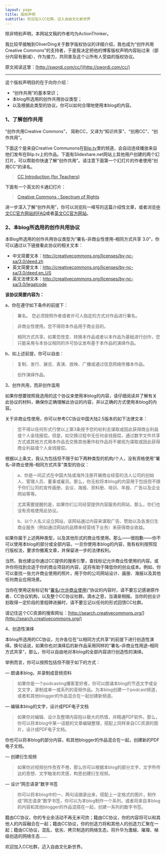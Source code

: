 ```yaml
---
layout: page
title: 版权声明
subtitle: 欢迎加入CC社群，迈入自由文化新世界
---
```


除非特别声明，本网站文稿的作者均为ActionThinker。

我比较早接触到OliverDing关于数字版权协议的详细介绍，我也成为“创作共用Creative Commons”的支持者，于是我决定把他的博客版权声明内容贴过来（部分内容有删减），作为接力，共同普及这个让所有人受益的版权协议。

原文阅读这里：[http://swordi.com/cc/](http://swordi.com/cc/)

---

这个版权声明目的在于向你介绍：

* “创作共用”的基本常识；
* 本blog所选用的创作共用协议类型；
* 以及根据此类型的协议，你可以如何合理地使用本blog的内容。

### 1、了解创作共用

“创作共用Creative Commons”， 简称CC，又译为“知识共享”、“创用CC”、“创作共用”。

下面这个是来自Creative Communons在[Blip.tv](http://creativecommons.blip.tv/)里的频道，会自动连续播放来自他们发布在Blip.tv上的作品。下面有Slideshare.net网站上其他用户创建的两个幻灯片，可以帮助你快速了解“创作共用”。请注意下面第一个幻灯片的作者使用“创用CC”的译名。

>[CC Introduction (for Teachers)](http://www.slideshare.net/bobchao/cc-introduction-for-teachers-presentation?type=powerpoint)

下面有一个英文的卡通幻灯片：

>[Creative Commons : Spectrum of Rights](http://www.slideshare.net/gya/creative-commons-spectrum-of-rights?type=powerpoint)

进一步深入了解“创作共用”，你可以浏览阮一峰写的这篇介绍性文章，或者浏览[中文CC官方网站的FAQ](http://creativecommons.net.cn/faq/faq-cc/)或者[英文CC官方网站](https://creativecommons.org/)。

### 2、本blog所选用的创作共用协议

本Blog所选用的创作共用协议类型为“署名-非商业性使用-相同方式共享 3.0”，你可以通过以下链接看此协议的相关文本：

* 中文简要文本：http://creativecommons.org/licenses/by-nc-sa/3.0/deed.zh
* 英文简要文本：http://creativecommons.org/licenses/by-nc-sa/3.0/deed.en_US
* 英文法律文本：http://creativecommons.org/licenses/by-nc-sa/3.0/legalcode


**该协议简要内容为：**

a、你在遵守如下条件的前提下：

>署名。 您必须按照作者或者许可人指定的方式对作品进行署名。

>非商业性使用。您不得将本作品用于商业目的。

>相同方式共享。如果您改变、转换本作品或者以本作品为基础进行创作，您只能采用与本协议相同的许可协议发布基于本作品的演绎作品。

b、如上述前提，你可以自由：

>复制、发行、展览、表演、放映、广播或通过信息网络传播本作品。

>创作演绎作品。


3、创作共用，而非创作滥用

如果你想要按照我选用的这个协议来使用本blog的内容，请仔细阅读并了解有关此协议的材料，确保你正确理解此协议的内容，并以正确的方式使用本blog的内容。

关于非商业性使用，你可以参考CC协议中国大陆2.5版本的如下法律文本：

>您不得以任何形式行使以上第3条授予您的权利去谋取或因此获得商业利益或个人金钱报偿。但是，如交换过程中无任何金钱报偿，通过数字文件共享方式或其他方式用本作品去交换其他著作权作品将不被视为谋取或因此获得商业利益或个人金钱报偿。

根据以上条文，我认为包括但不限于如下两种类型的机构/个人，没有资格使用“署名–非商业使用–相同方式共享”类型的协议：

>a、你是一间正式在中国大陆或海外注册开展商业经营的法人公司的创始人、管理人员、董事或雇员。那么，你无权将本blog的内容用于包括但不限于你们公司的宣传画册、会议、海报、资料册、培训、年报、广告以及企业网站等等。

>尤其需要提醒的是，如果你们公司经营提供内容服务的网站，那么，你们也没有资格使用此协议。

>b、以个人名义设立网站，该网站通过内容来谋取广告、赞助以及各类衍生商业服务（例如通过网站的品牌来经营线下业务）来获得商业收益。

如果你属于上述两种类型，以及其他形式的商业性使用。那么——很抱歉——你不可以使用本blog的部分或全部内容。一旦你使用本blog的内容，我有权利按照现行版权法，要求你撤离文章，并保留进一步的法律权利。

当然，我也建议你通过CC提供的搜索引擎，查找标记允许商业性使用的内容。或许你将找到合适于你的商业项目的内容，这将有助于降低你的创业成本。例如，你可以查找一张允许商业使用的照片，用于你的公司网站设计、画册、海报以及其他任何商业应用场景。

当你在使用这些标记有“[署名(允许商业使用)](https://creativecommons.org/licenses/by/2.5/cn/deed.zh)”协议的内容时，请不要忘记感谢原作者、CC协议机构，以及整个CC协议社群。滴水之恩，当涌泉相报。当你的创业计划取得一定阶段的里程碑进展时，请不要忘记以任何的形式回馈CC社群。

请记住这个CC资源的搜索网址：[http://search.creativecommons.org/](http://search.creativecommons.org/)

4、创造性演绎

本blog所选用的CC协议，允许各位在“以相同方式共享”的前提下进行创造性演绎。换句话说，如果你也对演绎后的新作品采用同样的“署名–非商业性用途–相同方式共享”，那么，你可以自由地对本blog的全部内容进行创造性的演绎。

举例而言，你可以按照包括但不限于如下的方式：

— 朗诵本blog，并录制成音频资料

>如果你是一个podcasting播客爱好者，你可以朗诵本blog的节选文字或全文文字，录制成单一或系列的音频作品。为本blog创建一个podcast频道，或者和其他blogger的作品混合在一起创建新频道。


— 编辑本blog的文字，设计成PDF电子文档

>如果你对编辑、设计及整理内容抱以极大的热情，并精通PDF软件。那么，你可以将本blog中某一话题的文章编辑整理，搭配上同样来自CC资源的图片，设计成PDF电子文档。

你也可以将本blog的部分内容，和其他blogger的作品混合在一起，创建新的PDF电子文档。

— 创建衍生视频

>如果你对视频创作孜孜不倦，那么你可以根据本blog的部分文字、文字所传达的思想、文字触发的灵感，构思创建衍生视频。

— 设计“网志语录”数字书签

>你可以将本blog中的一、两句话摘录出来，搭配上一定格式的图片，制作成“网志语录”数字书签，你可以为本blog制作一个系列，或者将来自本blog的内容和其他blogger的作品混搭在一起，创建一系列的数字书签。

籍由CC协议，你的专业余活动不再无米可炊；籍由CC协议，你的内容将可以和其他人的内容融合在一起；籍由CC协议，你的创造力将和其他人的创造力汇聚在一起；籍由CC协议，混乱、低劣、拷贝制造的网络生态，将升华为激越、璀璨、梯级创造的网络生态……

欢迎加入CC社群，迈入自由文化新世界。

